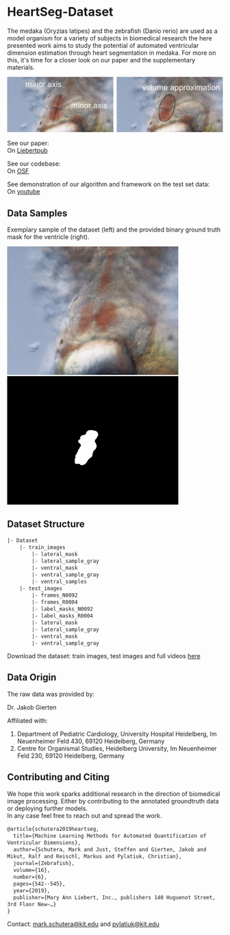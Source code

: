 # HeartSeg-Dataset

The medaka (Oryzias latipes) and the zebrafish (Danio rerio) are used as a model organism for a variety of subjects in biomedical research the here presented work aims to study the potential of automated ventricular dimension estimation through heart segmentation in medaka. 
For more on this, it's time for a closer look on our paper and the supplementary materials.

![Automated quantification of ventricular dimensions](/Graphics/Wikiimage.jpg)

See our paper:  
On [Liebertpub](https://www.liebertpub.com/doi/10.1089/zeb.2019.1754)

See our codebase:  
On [OSF](https://osf.io/snb6p/)

See demonstration of our algorithm and framework on the test set data:   
On [youtube](https://youtu.be/i5bX_XbwXq0)

## Data Samples

Exemplary sample of the dataset (left) and the provided binary ground truth mask for the ventricle (right).
<p float="center">
  <img src="/Graphics/color_frame_1.tif" width="400" /> 
  <img src="/Graphics/0001.tif" width="400" />
</p>


## Dataset Structure

```
|- Dataset
	|- train_images
		|- lateral_mask
		|- lateral_sample_gray
		|- ventral_mask
		|- ventral_sample_gray
		|- ventral_samples
	|- test_images
		|- frames_N0092
		|- frames_R0004
		|- label_masks_N0092
		|- label_masks_R0004
		|- lateral_mask
		|- lateral_sample_gray
		|- ventral_mask
		|- ventral_sample_gray
```
Download the dataset: train images, test images and full videos [here](https://osf.io/6svkf/)

## Data Origin

The raw data was provided by:   

Dr. Jakob Gierten  

Affiliated with:  
1. Department of Pediatric Cardiology, University Hospital Heidelberg, Im Neuenheimer Feld 430, 69120 Heidelberg, Germany
2. Centre for Organismal Studies, Heidelberg University, Im Neuenheimer Feld 230, 69120 Heidelberg, Germany


## Contributing and Citing

We hope this work sparks additional research in the direction of biomedical image processing. Either by contributing to the annotated groundtruth data or deploying further models.  
In any case feel free to reach out and spread the work.

```
@article{schutera2019heartseg,
  title={Machine Learning Methods for Automated Quantification of Ventricular Dimensions},
  author={Schutera, Mark and Just, Steffen and Gierten, Jakob and Mikut, Ralf and Reischl, Markus and Pylatiuk, Christian},
  journal={Zebrafish},
  volume={16},
  number={6},
  pages={542--545},
  year={2019},
  publisher={Mary Ann Liebert, Inc., publishers 140 Huguenot Street, 3rd Floor New~…}
}
```

Contact: mark.schutera@kit.edu and pylatiuk@kit.edu 

